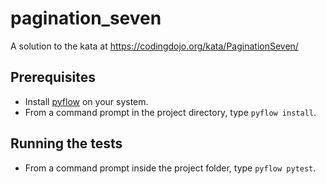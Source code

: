 # pagination_seven
A solution to the kata at https://codingdojo.org/kata/PaginationSeven/

## Prerequisites
* Install [pyflow](https://github.com/David-OConnor/pyflow#installation) on your system.
* From a command prompt in the project directory, type `pyflow install`.

## Running the tests
* From a command prompt inside the project folder, type `pyflow pytest`.

